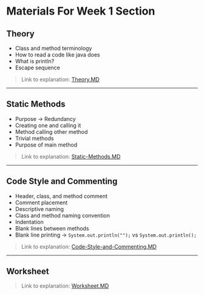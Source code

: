 # Materials For Week 1 Section

## Theory

- Class and method terminology
- How to read a code like java does
- What is println?
- Escape sequence

> Link to explanation: [Theory.MD](/Theory.MD)

---

## Static Methods

- Purpose -> Redundancy
- Creating one and calling it
- Method calling other method
- Trivial methods
- Purpose of main method

> Link to explanation: [Static-Methods.MD](/Static-Methods.MD)

---

## Code Style and Commenting

- Header, class, and method comment
- Comment placement
- Descriptive naming
- Class and method naming convention
- Indentation
- Blank lines between methods
- Blank line printing -> `System.out.println("");` vs `System.out.println();`

> Link to explanation: [Code-Style-and-Commenting.MD](/Code-Style-and-Commenting.MD)

---

## Worksheet

> Link to explanation: [Worksheet.MD](/Worksheet.MD)
